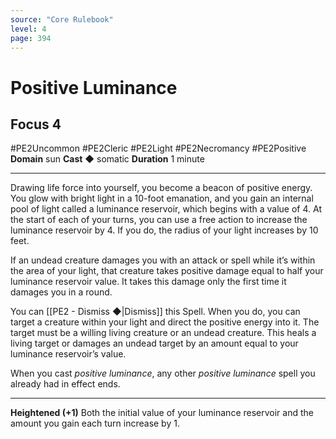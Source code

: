 ```yaml
---
source: "Core Rulebook"
level: 4
page: 394
---
```


# Positive Luminance
## Focus 4
#PE2Uncommon #PE2Cleric #PE2Light #PE2Necromancy #PE2Positive 
**Domain** sun
**Cast** ◆ somatic
**Duration** 1 minute

-----
Drawing life force into yourself, you become a beacon of positive energy. You glow with bright light in a 10-foot emanation, and you gain an internal pool of light called a luminance reservoir, which begins with a value of 4. At the start of each of your turns, you can use a free action to increase the luminance reservoir by 4. If you do, the radius of your light increases by 10 feet.

If an undead creature damages you with an attack or spell while it’s within the area of your light, that creature takes positive damage equal to half your luminance reservoir value. It takes this damage only the first time it damages you in a round.

You can [[PE2 - Dismiss ◆|Dismiss]] this Spell. When you do, you can target a creature within your light and direct the positive energy into it. The target must be a willing living creature or an undead creature. This heals a living target or damages an undead target by an amount equal to your luminance reservoir’s value.

When you cast *positive luminance*, any other *positive luminance* spell you already had in effect ends.  

---
**Heightened (+1)** Both the initial value of your luminance reservoir and the amount you gain each turn increase by 1.